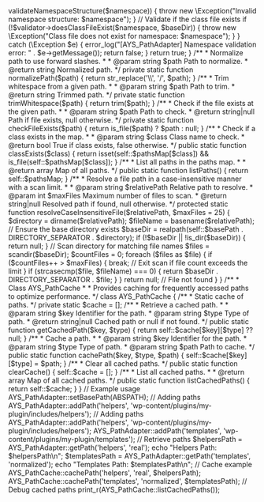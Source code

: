 <?php

namespace AYS\Includes\Core;

/**
 * Class AYS_PathAdapter
 * 
 * This class manages paths within the AYS plugin. It provides methods for setting, retrieving,
 * and validating paths, supporting various formats such as normalized, real, and URL paths.
 * Additionally, it includes namespace validation and debugging capabilities.
 */
class AYS_PathAdapter
{
    /**
     * Static map of paths for different types.
     * Used to store and retrieve specific paths by their keys.
     */
    private static $pathsMap = [];
    private static $basePath;

    /**
     * Set the base path for all operations.
     *
     * @param string $path Base directory path.
     */
    public static function setBasePath($path)
    {
        self::$basePath = rtrim(realpath($path) ?: $path, DIRECTORY_SEPARATOR);
    }

    /**
     * Add a new path to the map.
     *
     * @param string $key Identifier for the path.
     * @param string $relativePath Relative path to be added.
     */
    public static function addPath($key, $relativePath)
    {
        $fullPath = self::$basePath . DIRECTORY_SEPARATOR . $relativePath;
        self::$pathsMap[$key] = realpath($fullPath) ?: $fullPath;
    }

    /**
     * Retrieve a path based on the specified key and type.
     *
     * @param string $key Identifier for the path.
     * @param string $type Type of path to retrieve (e.g., 'real', 'url', 'normalized').
     * @return string|null The requested path or null if not found.
     */
    public static function getPath($key, $type = 'normalized')
    {
        // Validate namespace path if key is a namespace
        if (strpos($key, '\\') !== false && !self::validateNamespacePath($key, self::$basePath)) {
            return null;
        }

        if (!isset(self::$pathsMap[$key])) {
            return null;
        }

        $path = self::$pathsMap[$key];

        switch ($type) {
            case 'real':
                return realpath($path) ?: $path;
            case 'url':
                return plugins_url(str_replace(self::$basePath, '', $path));
            case 'plugin_dir':
                return wp_normalize_path(plugin_dir_path(__DIR__));
            case 'base_dir':
                return wp_normalize_path(self::$basePath);
            case 'file_exists':
                return self::checkFileExists($path);
            case 'trim_spaces':
                return self::trimWhitespace($path);
            case 'file':
                $relativeClass = substr($key, strlen('ays\\'));
                $relativeClass = str_replace('\\', DIRECTORY_SEPARATOR, $relativeClass);
                $filePath = self::$basePath . DIRECTORY_SEPARATOR . $relativeClass . '.php';
                $realFilePath = realpath($filePath);
                return $realFilePath ?: 'File not found: ' . $filePath;
            case 'normalized':
            default:
                return self::normalizePath($path);
        }
    }

    /**
     * Validate namespace before proceeding with path resolution.
     *
     * @param string $namespace Namespace to validate.
     * @param string $baseDir Base directory for validation.
     * @return bool True if namespace is valid, false otherwise.
     */
    private static function validateNamespacePath($namespace, $baseDir)
    {
        try {
            $validator = new NamespaceValidator(); //Undefined type as a error DOTO fix it

            // Validate namespace structure
            if (!$validator->validateNamespaceStructure($namespace)) {
                throw new \Exception("Invalid namespace structure: $namespace");
            }

            // Validate if the class file exists
            if (!$validator->doesClassFileExist($namespace, $baseDir)) {
                throw new \Exception("Class file does not exist for namespace: $namespace");
            }
        } catch (\Exception $e) {
            error_log("[AYS_PathAdapter] Namespace validation error: " . $e->getMessage());
            return false;
        }

        return true;
    }

    /**
     * Normalize path to use forward slashes.
     *
     * @param string $path Path to normalize.
     * @return string Normalized path.
     */
    private static function normalizePath($path)
    {
        return str_replace('\\', '/', $path);
    }

    /**
     * Trim whitespace from a given path.
     *
     * @param string $path Path to trim.
     * @return string Trimmed path.
     */
    private static function trimWhitespace($path)
    {
        return trim($path);
    }

    /**
     * Check if the file exists at the given path.
     *
     * @param string $path Path to check.
     * @return string|null Path if file exists, null otherwise.
     */
    private static function checkFileExists($path)
    {
        return is_file($path) ? $path : null;
    }

    /**
     * Check if a class exists in the map.
     *
     * @param string $class Class name to check.
     * @return bool True if class exists, false otherwise.
     */
    public static function classExists($class)
    {
        return isset(self::$pathsMap[$class]) && is_file(self::$pathsMap[$class]);
    }

    /**
     * List all paths in the paths map.
     *
     * @return array Map of all paths.
     */
    public static function listPaths()
    {
        return self::$pathsMap;
    }

    /**
     * Resolve a file path in a case-insensitive manner with a scan limit.
     *
     * @param string $relativePath Relative path to resolve.
     * @param int $maxFiles Maximum number of files to scan.
     * @return string|null Resolved path if found, null otherwise.
     */
    protected static function resolveCaseInsensitiveFile($relativePath, $maxFiles = 25)
    {
        $directory = dirname($relativePath);
        $fileName = basename($relativePath);

        // Ensure the base directory exists
        $baseDir = realpath(self::$basePath . DIRECTORY_SEPARATOR . $directory);
        if (!$baseDir || !is_dir($baseDir)) {
            return null;
        }

        // Scan directory for matching file names
        $files = scandir($baseDir);
        $countFiles = 0;
        foreach ($files as $file) {
            if ($countFiles++ > $maxFiles) {
                break; // Exit scan if file count exceeds the limit
            }
            if (strcasecmp($file, $fileName) === 0) {
                return $baseDir . DIRECTORY_SEPARATOR . $file;
            }
        }

        return null; // File not found
    }
}

/**
 * Class AYS_PathCache
 *
 * Provides caching for frequently accessed paths to optimize performance.
 */
class AYS_PathCache
{
    /**
     * Static cache of paths.
     */
    private static $cache = [];

    /**
     * Retrieve a cached path.
     *
     * @param string $key Identifier for the path.
     * @param string $type Type of path.
     * @return string|null Cached path or null if not found.
     */
    public static function getCachedPath($key, $type)
    {
        return self::$cache[$key][$type] ?? null;
    }

    /**
     * Cache a path.
     *
     * @param string $key Identifier for the path.
     * @param string $type Type of path.
     * @param string $path Path to cache.
     */
    public static function cachePath($key, $type, $path)
    {
        self::$cache[$key][$type] = $path;
    }

    /**
     * Clear all cached paths.
     */
    public static function clearCache()
    {
        self::$cache = [];
    }

    /**
     * List all cached paths.
     *
     * @return array Map of all cached paths.
     */
    public static function listCachedPaths()
    {
        return self::$cache;
    }
}

// Example usage
AYS_PathAdapter::setBasePath(ABSPATH);

// Adding paths
AYS_PathAdapter::addPath('helpers', 'wp-content/plugins/my-plugin/includes/helpers');
// Adding paths
AYS_PathAdapter::addPath('helpers', 'wp-content/plugins/my-plugin/includes/helpers');
AYS_PathAdapter::addPath('templates', 'wp-content/plugins/my-plugin/templates');

// Retrieve paths
$helpersPath = AYS_PathAdapter::getPath('helpers', 'real');
echo "Helpers Path: $helpersPath\n";

$templatesPath = AYS_PathAdapter::getPath('templates', 'normalized');
echo "Templates Path: $templatesPath\n";

// Cache example
AYS_PathCache::cachePath('helpers', 'real', $helpersPath);
AYS_PathCache::cachePath('templates', 'normalized', $templatesPath);

// Debug cached paths
print_r(AYS_PathCache::listCachedPaths());
